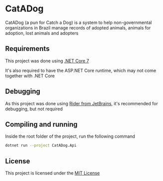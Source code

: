 # CatADog

CatADog (a pun for Catch a Dog) is a system to help non-governmental organizations in Brazil manage records of adopted animals, animals for adoption, lost animals and adopters

## Requirements

This project was done using [.NET Core 7](https://dotnet.microsoft.com/pt-br/download/dotnet/7.0)

It's also required to have the ASP.NET Core runtime, which may not come together with .NET Core

## Debugging

As this project was done using [Rider from JetBrains](https://www.jetbrains.com/rider/), it's recommended for debugging, but not required

## Compiling and running

Inside the root folder of the project, run the following command

```bash
dotnet run --project CatADog.Api
```

## License

This project is licensed under the [MIT License](LICENSE)
